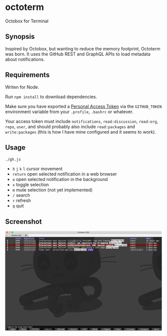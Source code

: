 # octoterm

Octobox for Terminal


## Synopsis

Inspired by Octobox, but wanting to reduce the memory footprint, Octoterm was born. It uses the GitHub REST and GraphQL APIs to load metadata about notifications.


## Requirements

Writen for Node.

Run `npm install` to download dependencies.

Make sure you have exported a [Personal Access Token](https://help.github.com/articles/creating-a-personal-access-token-for-the-command-line/) via the `GITHUB_TOKEN` environment variable from your `.profile`, `.bashrc` or whatever.

Your access token must include `notifications`, `read:discussion`, `read:org`, `repo`, `user`, and should probably also include `read:packages` and `write:packages` (this is how I have mine configured and it seems to work).

## Usage

```
./gh.js
```

- `h` `j` `k` `l` cursor movement
- `return` open selected notification in a web browser
- `o` open selected notification in the background
- `x` toggle selection
- `m` mute selection (not yet implemented)
- `/` search
- `r` refresh
- `q` quit

## Screenshot
<img src='https://github.com/dctucker/octoterm/blob/master/screenshot.png' />
